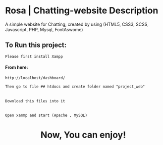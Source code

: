 # Rosa | Chatting-website Description
A simple website for Chatting, created by using 
(HTML5, CSS3, SCSS, Javascript, PHP, Mysql, FontAswome)
 
## To Run this project:
` Please first install Xampp `

#### From here: 
```
http://localhost/dashboard/
```

` Then go to file ## htdocs and create folder named "project_web" `
######
` Download this files into it `
######
` Open xammp and start (Apache , MySQL) `

<h1 align="center" color="green">Now, You can enjoy!</h1>
